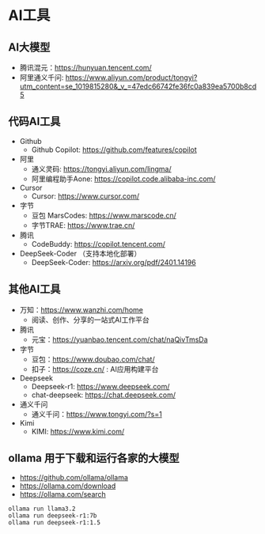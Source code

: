 # AI工具

## AI大模型

- 腾讯混元：<https://hunyuan.tencent.com/>
- 阿里通义千问: <https://www.aliyun.com/product/tongyi?utm_content=se_1019815280&_v_=47edc66742fe36fc0a839ea5700b8cd5>


## 代码AI工具

- Github
  - Github Copilot: <https://github.com/features/copilot>
- 阿里
  - 通义灵码: <https://tongyi.aliyun.com/lingma/>
  - 阿里编程助手Aone: <https://copilot.code.alibaba-inc.com/>
- Cursor
  - Cursor: <https://www.cursor.com/>
- 字节
  - 豆包 MarsCodes: <https://www.marscode.cn/>
  - 字节TRAE: <https://www.trae.cn/>
- 腾讯
  - CodeBuddy: <https://copilot.tencent.com/>
- DeepSeek-Coder （支持本地化部署）
  - DeepSeek-Coder: <https://arxiv.org/pdf/2401.14196>


## 其他AI工具

- 万知：<https://www.wanzhi.com/home>
  - 阅读、创作、分享的一站式AI工作平台
- 腾讯
  - 元宝：<https://yuanbao.tencent.com/chat/naQivTmsDa>
- 字节
  - 豆包：<https://www.doubao.com/chat/> 
  - 扣子：<https://coze.cn/> : AI应用构建平台
- Deepseek
  - Deepseek-r1: <https://www.deepseek.com/>
  - chat-deepseek: <https://chat.deepseek.com/>
- 通义千问
  - 通义千问：<https://www.tongyi.com/?s=1>
- Kimi
  - KIMI: <https://www.kimi.com/>


## ollama 用于下载和运行各家的大模型

- <https://github.com/ollama/ollama>
- <https://ollama.com/download>
- <https://ollama.com/search>
  
```
ollama run llama3.2
ollama run deepseek-r1:7b
ollama run deepseek-r1:1.5

```
  